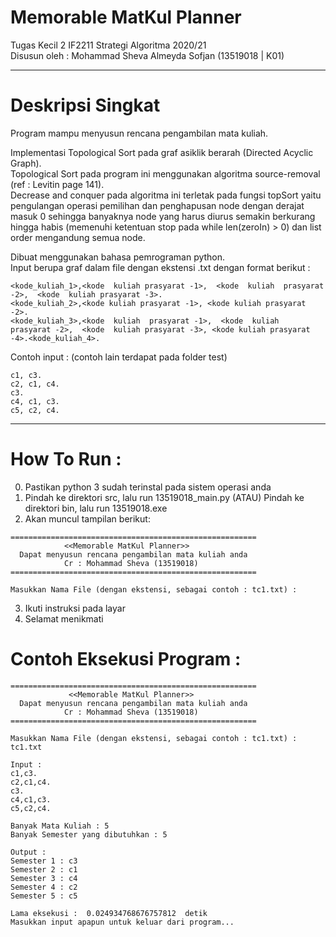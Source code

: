 # Memorable MatKul Planner

Tugas Kecil 2 IF2211 Strategi Algoritma 2020/21\
Disusun oleh : Mohammad Sheva Almeyda Sofjan (13519018 | K01)

---
# Deskripsi Singkat
Program mampu menyusun rencana pengambilan mata kuliah.

Implementasi Topological Sort pada graf asiklik berarah (Directed Acyclic Graph).\
Topological Sort pada program ini menggunakan algoritma source-removal (ref : Levitin page 141).\
Decrease and conquer pada algoritma ini terletak pada fungsi topSort yaitu pengulangan operasi pemilihan dan penghapusan node dengan derajat masuk 0 sehingga banyaknya node yang harus diurus semakin berkurang hingga habis (memenuhi ketentuan stop pada while len(zeroIn) > 0) 
dan list order mengandung semua node.

Dibuat menggunakan bahasa pemrograman python.\
Input berupa graf dalam file dengan ekstensi .txt dengan format berikut :
```
<kode_kuliah_1>,<kode  kuliah prasyarat -1>,  <kode  kuliah  prasyarat -2>,  <kode  kuliah prasyarat -3>.
<kode_kuliah_2>,<kode kuliah prasyarat -1>, <kode kuliah prasyarat -2>.
<kode_kuliah_3>,<kode  kuliah  prasyarat -1>,  <kode  kuliah  prasyarat -2>,  <kode  kuliah prasyarat -3>, <kode kuliah prasyarat -4>.<kode_kuliah_4>.
```
Contoh input : (contoh lain terdapat pada folder test)
```
c1, c3.
c2, c1, c4.
c3.
c4, c1, c3.
c5, c2, c4.
```
---
# How To Run :
0. Pastikan python 3 sudah terinstal pada sistem operasi anda
1. Pindah ke direktori src, lalu run 13519018_main.py (ATAU) Pindah ke direktori bin, lalu run 13519018.exe
2. Akan muncul tampilan berikut:
```
=======================================================
            <<Memorable MatKul Planner>>
  Dapat menyusun rencana pengambilan mata kuliah anda
            Cr : Mohammad Sheva (13519018)
=======================================================

Masukkan Nama File (dengan ekstensi, sebagai contoh : tc1.txt) :
```
3. Ikuti instruksi pada layar
4. Selamat menikmati



# Contoh Eksekusi Program :
```
=======================================================
             <<Memorable MatKul Planner>>
  Dapat menyusun rencana pengambilan mata kuliah anda
            Cr : Mohammad Sheva (13519018)
=======================================================

Masukkan Nama File (dengan ekstensi, sebagai contoh : tc1.txt) : tc1.txt

Input :
c1,c3.
c2,c1,c4.
c3.
c4,c1,c3.
c5,c2,c4.

Banyak Mata Kuliah : 5
Banyak Semester yang dibutuhkan : 5

Output :
Semester 1 : c3
Semester 2 : c1
Semester 3 : c4
Semester 4 : c2
Semester 5 : c5

Lama eksekusi :  0.024934768676757812  detik
Masukkan input apapun untuk keluar dari program...
```
